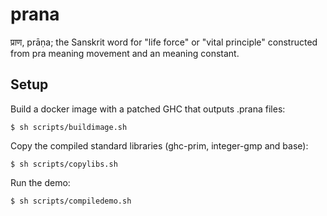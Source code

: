 # prana

प्राण, prāṇa; the Sanskrit word for "life force" or "vital principle"
constructed from pra meaning movement and an meaning constant.

## Setup

Build a docker image with a patched GHC that outputs .prana files:

    $ sh scripts/buildimage.sh

Copy the compiled standard libraries (ghc-prim, integer-gmp and base):

    $ sh scripts/copylibs.sh

Run the demo:

    $ sh scripts/compiledemo.sh

